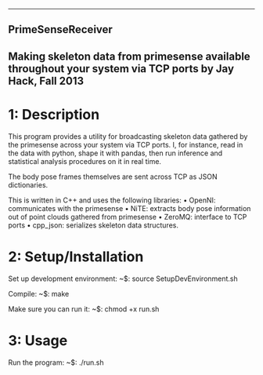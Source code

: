 --------------------------------------------
PrimeSenseReceiver
------------------
Making skeleton data from primesense available
throughout your system via TCP ports
by Jay Hack, Fall 2013
--------------------------------------------

1: Description
==============

This program provides a utility for broadcasting 
skeleton data gathered by the primesense across your
system via TCP ports. I, for instance, read in the data
with python, shape it with pandas, then run inference 
and statistical analysis procedures on it in real time.

The body pose frames themselves are sent across TCP as 
JSON dictionaries.

This is written in C++ and uses the following libraries:
• OpenNI: communicates with the primesense
• NiTE: extracts body pose information out of point clouds
	gathered from primesense
• ZeroMQ: interface to TCP ports
• cpp_json: serializes skeleton data structures.


2: Setup/Installation
=====================

Set up development environment:
~$: source SetupDevEnvironment.sh

Compile:
~$: make

Make sure you can run it:
~$: chmod +x run.sh


3: Usage
========

Run the program:
~$: ./run.sh
